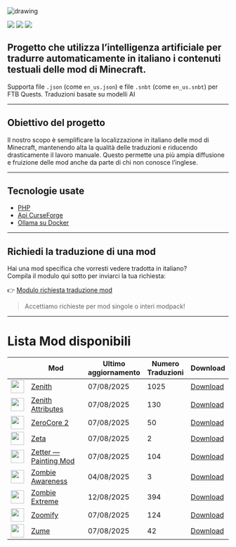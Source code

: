 <img src="https://cdn.worldvectorlogo.com/logos/minecraft.svg" alt="drawing" />

![](https://img.shields.io/badge/Ultimo%20Aggiornamento-25%2F08%2F2025-blue)
![](https://img.shields.io/badge/Mod%20tradotte-1523-green)
![](https://img.shields.io/badge/Quest%20tradotte-3-green)

## Progetto che utilizza l’intelligenza artificiale per **tradurre automaticamente in italiano** i contenuti testuali delle mod di Minecraft.
Supporta file `.json` (come `en_us.json`) e file `.snbt` (come `en_us.snbt`) per FTB Quests.
Traduzioni basate su modelli AI

---

## Obiettivo del progetto

Il nostro scopo è semplificare la localizzazione in italiano delle mod di Minecraft, mantenendo alta la qualità delle traduzioni e riducendo drasticamente il lavoro manuale. Questo permette una più ampia diffusione e fruizione delle mod anche da parte di chi non conosce l’inglese.

---

## Tecnologie usate

- [PHP](https://www.php.net/)
- [Api CurseForge](https://curseforge.com/)
- [Ollama su Docker](https://hub.docker.com/r/ollama/ollama)

---

## Richiedi la traduzione di una mod

Hai una mod specifica che vorresti vedere tradotta in italiano?  
Compila il modulo qui sotto per inviarci la tua richiesta:

👉 [Modulo richiesta traduzione mod](https://forms.gle/3SsGruLzzU6gDovv8)

> Accettiamo richieste per mod singole o interi modpack!

---
# Lista Mod disponibili

|  |Mod | Ultimo<br/>aggiornamento | Numero<br/>Traduzioni |Download |
| ---- | ---- | ---- | ---- | ---- |
| <img src="https://media.forgecdn.net/avatars/761/256/638097535841186527.png" loading="lazy" decoding="async" width="30" /> | [Zenith](https://www.curseforge.com/minecraft/mc-mods/zenith "Web Site")  | 07/08/2025 | 1025 | [Download ](https://download-directory.github.io/?url=https%3A%2F%2Fgithub.com%2Ffrancescoparadisi14%2FMinecraftModItaTranslate%2Ftree%2Fmain%2Ftraduzioni%2Fassets%2Fzenith "Download") |
| <img src="https://media.forgecdn.net/avatars/874/6/638294545044376140.png" loading="lazy" decoding="async" width="30" /> | [Zenith Attributes](https://www.curseforge.com/minecraft/mc-mods/zenith-attributes "Web Site")  | 07/08/2025 | 130 | [Download ](https://download-directory.github.io/?url=https%3A%2F%2Fgithub.com%2Ffrancescoparadisi14%2FMinecraftModItaTranslate%2Ftree%2Fmain%2Ftraduzioni%2Fassets%2Fzenith_attributes "Download") |
| <img src="https://media.forgecdn.net/avatars/1024/523/638547659298960257.png" loading="lazy" decoding="async" width="30" /> | [ZeroCore 2](https://www.curseforge.com/minecraft/mc-mods/zerocore "Web Site")  | 07/08/2025 | 50 | [Download ](https://download-directory.github.io/?url=https%3A%2F%2Fgithub.com%2Ffrancescoparadisi14%2FMinecraftModItaTranslate%2Ftree%2Fmain%2Ftraduzioni%2Fassets%2Fzerocore "Download") |
| <img src="https://media.forgecdn.net/avatars/941/302/638422437053245782.png" loading="lazy" decoding="async" width="30" /> | [Zeta](https://www.curseforge.com/minecraft/mc-mods/zeta "Web Site")  | 07/08/2025 | 2 | [Download ](https://download-directory.github.io/?url=https%3A%2F%2Fgithub.com%2Ffrancescoparadisi14%2FMinecraftModItaTranslate%2Ftree%2Fmain%2Ftraduzioni%2Fassets%2Fzeta "Download") |
| <img src="https://media.forgecdn.net/avatars/645/964/638046643082613341.png" loading="lazy" decoding="async" width="30" /> | [Zetter — Painting Mod](https://www.curseforge.com/minecraft/mc-mods/zetter "Web Site")  | 07/08/2025 | 104 | [Download ](https://download-directory.github.io/?url=https%3A%2F%2Fgithub.com%2Ffrancescoparadisi14%2FMinecraftModItaTranslate%2Ftree%2Fmain%2Ftraduzioni%2Fassets%2Fzetter "Download") |
| <img src="https://media.forgecdn.net/avatars/52/495/636115230174450040.png" loading="lazy" decoding="async" width="30" /> | [Zombie Awareness](https://www.curseforge.com/minecraft/mc-mods/zombie-awareness "Web Site")  | 04/08/2025 | 3 | [Download ](https://download-directory.github.io/?url=https%3A%2F%2Fgithub.com%2Ffrancescoparadisi14%2FMinecraftModItaTranslate%2Ftree%2Fmain%2Ftraduzioni%2Fassets%2Fzombieawareness "Download") |
| <img src="https://media.forgecdn.net/avatars/282/908/637291104038043626.png" loading="lazy" decoding="async" width="30" /> | [Zombie Extreme](https://www.curseforge.com/minecraft/mc-mods/zombie-extreme "Web Site")  | 12/08/2025 | 394 | [Download ](https://download-directory.github.io/?url=https%3A%2F%2Fgithub.com%2Ffrancescoparadisi14%2FMinecraftModItaTranslate%2Ftree%2Fmain%2Ftraduzioni%2Fassets%2Fzombie_extreme "Download") |
| <img src="https://media.forgecdn.net/avatars/507/501/637827666833902941.png" loading="lazy" decoding="async" width="30" /> | [Zoomify](https://www.curseforge.com/minecraft/mc-mods/zoomify "Web Site")  | 07/08/2025 | 124 | [Download ](https://download-directory.github.io/?url=https%3A%2F%2Fgithub.com%2Ffrancescoparadisi14%2FMinecraftModItaTranslate%2Ftree%2Fmain%2Ftraduzioni%2Fassets%2Fzoomify "Download") |
| <img src="https://media.forgecdn.net/avatars/894/711/638338657652175030.png" loading="lazy" decoding="async" width="30" /> | [Zume](https://www.curseforge.com/minecraft/mc-mods/zume "Web Site")  | 07/08/2025 | 42 | [Download ](https://download-directory.github.io/?url=https%3A%2F%2Fgithub.com%2Ffrancescoparadisi14%2FMinecraftModItaTranslate%2Ftree%2Fmain%2Ftraduzioni%2Fassets%2Fzume "Download") |